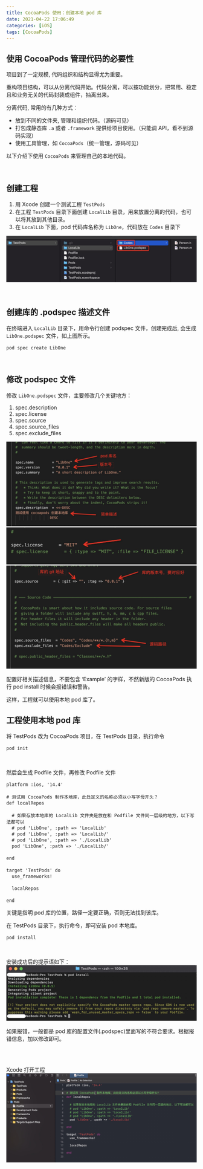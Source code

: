 ```yaml
---
title: CocoaPods 使用：创建本地 pod 库
date: 2021-04-22 17:06:49
categories: [iOS]
tags: [CocoaPods]
---
```


## 使用 CocoaPods 管理代码的必要性
项目到了一定规模, 代码组织和结构显得尤为重要。

重构项目结构，可以从分离代码开始。代码分离，可以按功能划分，把常用、稳定且和业务无关的代码封装成组件，抽离出来。

分离代码, 常用的有几种方式：

* 放到不同的文件夹, 管理和组织代码。（源码可见）
* 打包成静态库 `.a` 或者 `.framework` 提供给项目使用。（只能调 API，看不到源码实现）
* 使用工具管理，如 `CocoaPods`（统一管理，源码可见）

以下介绍下使用 `CocoaPods` 来管理自己的本地代码。

<br>

## 创建工程
1. 用 Xcode 创建一个测试工程 `TestPods`
2. 在工程 `TestPods` 目录下面创建 `LocalLib` 目录，用来放置分离的代码，也可以将其放到其他目录。
3. 在 `LocalLib` 下面，pod 代码库名称为 `LibOne`，代码放在 `Codes` 目录下

![cocoapods_use_0](/assets/img/cocoapods_use_0.jpg)


<br>

## 创建库的 .podspec 描述文件
在终端进入 `LocalLib` 目录下，用命令行创建 podspec 文件，创建完成后, 会生成 `LibOne.podspec` 文件，如上图所示。

```
pod spec create LibOne
```

<br>

## 修改 podspec 文件
修改 `LibOne.podspec` 文件，主要修改几个关键地方：

1. spec.description
2. spec.license
3. spec.source
4. spec.source_files
5. spec.exclude_files

![cocoapods_use_1](/assets/img/cocoapods_use_1.jpg)
![cocoapods_use_2](/assets/img/cocoapods_use_2.jpg)
![cocoapods_use_3](/assets/img/cocoapods_use_3.jpg)


配置好相关描述信息，不要包含 ‘Example’ 的字样，不然新版的 CocoaPods 执行 pod install 时候会报错误和警告。

这样，工程就可以使用本地 pod 库了。

## 工程使用本地 pod 库
将 TestPods 改为 CocoaPods 项目，在 TestPods 目录，执行命令

``` zsh
pod init
```

<br>

然后会生成 Podfile 文件，再修改 Podfile 文件


```
platform :ios, '14.4'

# 测试用 CocoaPods 制作本地库，此处定义的名称必须以小写字母开头？
def localRepos

  # 如果存放本地库的 LocalLib 文件夹是放在和 Podfile 文件同一层级的地方，以下写法都可以
  # pod 'LibOne', :path => 'LocalLib'
  # pod 'LibOne', :path => 'LocalLib/'
  # pod 'LibOne', :path => './LocalLib'
  pod 'LibOne', :path => './LocalLib/'

end

target 'TestPods' do
  use_frameworks!

  localRepos

end
```

关键是指明 pod 库的位置，路径一定要正确，否则无法找到该库。

在 TestPods 目录下，执行命令，即可安装 pod 本地库。

``` zsh
pod install
```

<br>

安装成功后的提示语如下：
![cocoapods_use_4](/assets/img/cocoapods_use_4.jpg)


如果报错，一般都是 pod 库的配置文件(.podspec)里面写的不符合要求。根据报错信息，加以修改即可。

<br>
<br>

Xcode 打开工程
![cocoapods_use_5](/assets/img/cocoapods_use_5.jpg)
